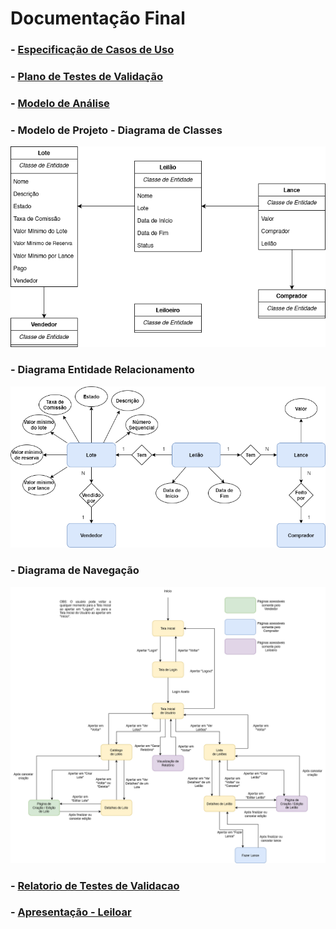 # Documentação Final

### - [Especificação de Casos de Uso](Especificação%20de%20Casos%20de%20Uso.pdf)

### - [Plano de Testes de Validação](Plano%20de%20Testes%20de%20Validação.pdf)

### - [Modelo de Análise](Modelo%20de%20Análise.pdf)

### - Modelo de Projeto - Diagrama de Classes

![Diagrama de Classes](Diagrama%20de%20Classes.png)

### - Diagrama Entidade Relacionamento

![Diagrama Entidade Relacionamento](Diagrama%20Entidade%20Relacionamento.png)

### - Diagrama de Navegação

![Diagrama de Navegação](Diagrama%20de%20Navegação.png)

### - [Relatorio de Testes de Validacao](Relatorio_de_Testes_de_Validacao.pdf)

### - [Apresentação - Leiloar](Apresentação%20-%20Leiloar.pdf)